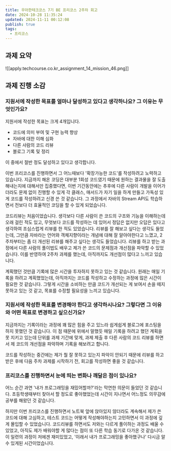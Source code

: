 ```yaml
---
title: 우아한테크코스 7기 BE 프리코스 2주차 회고
date: 2024-10-28 11:35:24
updated: 2024-11-11 00:12:08
publish: true
tags:
  - 프리코스
---
```

## 과제 요약
![[apply.techcourse.co.kr_assignment_14_mission_46.png]]

## 과제 진행 소감
### 지원서에 작성한 목표를 얼마나 달성하고 있다고 생각하나요? 그 이유는 무엇인가요?
지원서에 작성한 목표는 크게 4개입니다.

- 코드에 의미 부여 및 구현 능력 향상
- 자바에 대한 이해 심화
- 다른 사람의 코드 리뷰
- 블로그 기록 및 정리

이 중에서 절반 정도 달성하고 있다고 생각합니다. 

이번 프리코스를 진행하면서 그 어느때보다 '확장가능한 코드'를 작성하려고 노력하고 있습니다. 지금까지 해온 코딩은 대부분 1회성 코드였기 때문에 원하는 결과물을 잘 도출해내는지에 대해서만 집중했다면, 이번 기간동안에는 추후에 다른 사람이 개발을 이어가더라도 문제 없이 진행할 수 있게 각 클래스, 매서드가 자기 일을 하게 만들고 가독성 있게 코드를 작성하려고 신경 쓴 것 같습니다. 그 과정에서 자바의 Stream API도 학습하면서 전보다 더 효율적인 코딩을 할 수 있게 되었습니다.

코드리뷰는 처음이었습니다. 생각보다 다른 사람이 쓴 코드의 구조와 기능을 이해하는데 오래 걸린 적도 있고, 무엇보다 코드를 작성하는 데 있어서 정답은 없지만 오답은 있다고 생각하여 조심스럽게 리뷰를 한 적도 있었습니다. 리뷰를 잘 해보고 싶다는 생각도 들었는데, 그만큼 자바라는 언어와 객체지향이라는 개념에 대해 잘 알아야한다고 느꼈고, 2주차부터는 좀 더 개선된 리뷰를 해주고 싶다는 생각도 들었습니다. 리뷰를 하고 받는 과정에서 다른 사람의 풀이법도 배우고 제가 쓴 코드의 문제점과 개선점을 파악할 수 있었습니다. 이를 반영하여 2주차 과제를 했는데, 아직까지도 개선점이 많다고 느끼고 있습니다. 

계획했던 것만큼 기록에 많은 시간을 투자하지 못하고 있는 것 같습니다. 원래는 매일 기록을 하려고 계획했었는데, 아직까지는 코드를 작성하고 수정하는 과정에 많은 시간이 필요한 것 같습니다. 그렇게 시간을 소비하는 만큼 코드가 개선되는 게 보여서 손을 떼지 못하고 있는 것 같고, 목표를 수정할 필요성을 느끼고 있습니다.

### 지원서에 작성한 목표를 변경해야 한다고 생각하시나요? 그렇다면 그 이유와 어떤 목표로 변경하고 싶으신가요?
지금까지는 기록이라는 과정에 꽤 많은 힘을 주고 있느라 쉽게쉽게 블로그에 포스팅을 하지 못했던 것 같습니다. 이 점 때문에 위에서 말했듯 매일 기록을 하려고 했던 계획을 못 지키고 있는데 단위를 과제 기간에 맞게, 과제 제출 후 다른 사람의 코드 리뷰를 하면서 제 코드의 개선점을 파악하며 기록을 해보려고 합니다.

코드를 작성하는 중간에는 제가 뭘 잘 못하고 있는지 파악이 안되기 때문에 리뷰를 하고 받은 후에 다음 주차 과제를 시작하기 전, 회고를 작성하면 좋을 것 같습니다.

### 프리코스를 진행하면서 눈에 띄는 변화나 깨달은 점이 있나요?
어느 순간 과연 '내가 프로그래밍을 재밌어할까?'라는 막연한 의문이 들었던 것 같습니다. 초등학생때부터 찾아서 할 정도로 좋아했었는데 시간이 지나면서 어느정도 의무감에 공부를 해왔던 것 같습니다. 

하지만 이번 프리코스를 진행하면서 노트북 앞에 앉아있지 않더라도 계속해서 제가 쓴 코드에 대해 고심하고, 테스트 코드는 어떻게 작성해야하는지 고민하면서 이 과정에 깊게 몰입할 수 있었습니다. 코드리뷰를 하면서도 저와는 다르게 풀이하는 과정도 배울 수 있었고,  아직도 제가 배워야할 게 많다는 점이 또 다른 학습 동기로 다가온 것 같습니다. 이 일련의 과정이 저에겐 재미있었고, '이래서 내가 프로그래밍을 좋아했구나' 다시금 알 수 있게된 시간이었습니다. 
